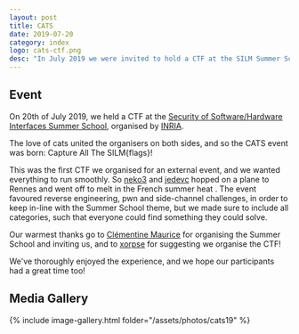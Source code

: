 ```yaml
---
layout: post
title: CATS
date: 2019-07-20
category: index
logo: cats-ctf.png
desc: "In July 2019 we were invited to hold a CTF at the SILM Summer School, organised by INRIA. You can read more about it here:"
---
```


## Event

On 20th of July 2019, we held a CTF at the [Security of Software/Hardware Interfaces Summer School](https://silm-school.inria.fr), organised by [INRIA](https://www.inria.fr/en/).

The love of cats united the organisers on both sides, and so the CATS event was born: Capture All The SILM{flags}! 


This was the first CTF we organised for an external event, and we wanted everything to run smoothly. So [neko3](https://twitter.com/Inutza16) and [jedevc](https://twitter.com/jedevc) hopped on a plane to Rennes and went off to melt in the French summer heat <i class="far fa-smile-beam"></i>. The event favoured reverse engineering, pwn and side-channel challenges, in order to keep in-line with the Summer School theme, but we made sure to include all categories, such that everyone could find something they could solve.

Our warmest thanks go to [Cl&#xe9;mentine Maurice](https://twitter.com/BloodyTangerine) for organising the Summer School and inviting us, and to [xorpse](https://twitter.com/xorpse) for suggesting we organise the CTF!

We've thoroughly enjoyed the experience, and we hope our participants had a great time too! 

## Media Gallery


{% include image-gallery.html folder="/assets/photos/cats19" %}


